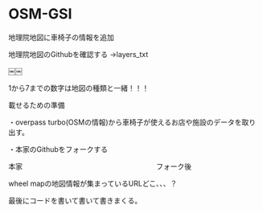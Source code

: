 # OSM-GSI


地理院地図に車椅子の情報を追加


地理院地図のGithubを確認する
→layers_txt

￼￼

1から7までの数字は地図の種類と一緒！！！





載せるための準備

・overpass turbo(OSMの情報)から車椅子が使えるお店や施設のデータを取り出す。

・本家のGithubをフォークする

本家　　　　　　　　　　　　　　　　　　　フォーク後



wheel mapの地図情報が集まっているURLどこ、、、？

最後にコードを書いて書いて書きまくる。
